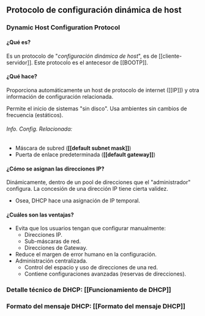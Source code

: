 ## Protocolo de configuración dinámica de host
### Dynamic Host Configuration Protocol
#### ¿Qué es?
Es un protocolo de "*configuración dinámica de host*", es de [[cliente-servidor]].
Este protocolo es el antecesor de [[BOOTP]].
#### ¿Qué hace?
Proporciona automáticamente un host de protocolo de internet ([[IP]]) y otra información de configuración relacionada.

Permite el inicio de sistemas "sin disco". Usa ambientes sin cambios de frecuencia (estáticos).
###### Info. Config. Relacionada:
- Máscara de subred (**[[default subnet mask]]**)
- Puerta de enlace predeterminada (**[[default gateway]]**)
#### ¿Cómo se asignan las direcciones IP?
Dinámicamente, dentro de un pool de direcciones que el "administrador" configura.
La concesión de una dirección IP tiene cierta validez.
- Osea, DHCP hace una asignación de IP temporal.
#### ¿Cuáles son las ventajas?
- Evita que los usuarios tengan que configurar manualmente:
	- Direcciones IP.
	- Sub-máscaras de red.
	- Direcciones de Gateway.
- Reduce el margen de error humano en la configuración.
- Administración centralizada.
	- Control del espacio y uso de direcciones de una red.
	- Contiene configuraciones avanzadas (reservas de direcciones).
### Detalle técnico de DHCP: [[Funcionamiento de DHCP]]

### Formato del mensaje DHCP: [[Formato del mensaje DHCP]]

